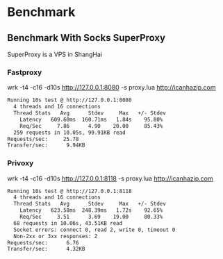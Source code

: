 # Benchmark

## Benchmark With Socks SuperProxy

SuperProxy is a VPS in ShangHai

### Fastproxy

wrk -t4 -c16 -d10s http://127.0.0.1:8080 -s proxy.lua http://icanhazip.com

```bash
Running 10s test @ http://127.0.0.1:8080
  4 threads and 16 connections
  Thread Stats   Avg      Stdev     Max   +/- Stdev
    Latency   609.60ms  160.71ms   1.84s    95.80%
    Req/Sec     7.86      4.90    20.00     85.43%
  259 requests in 10.05s, 99.91KB read
Requests/sec:     25.78
Transfer/sec:      9.94KB
```

### Privoxy

wrk -t4 -c16 -d10s http://127.0.0.1:8118 -s proxy.lua http://icanhazip.com

```bash
Running 10s test @ http://127.0.0.1:8118
  4 threads and 16 connections
  Thread Stats   Avg      Stdev     Max   +/- Stdev
    Latency   623.58ms  248.39ms   1.72s    92.65%
    Req/Sec     3.51      3.69    19.00     80.33%
  68 requests in 10.06s, 43.51KB read
  Socket errors: connect 0, read 2, write 0, timeout 0
  Non-2xx or 3xx responses: 2
Requests/sec:      6.76
Transfer/sec:      4.32KB
```